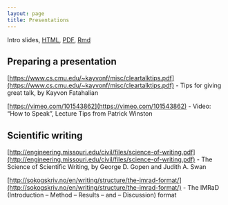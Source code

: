 ```yaml
---
layout: page
title: Presentations
---
```


Intro slides, [HTML](/BIOS567/assets/presentation_Intro/00_Intro.html), [PDF](/BIOS567/assets/presentation_Intro/00_Intro.pdf), [Rmd](/BIOS567/assets/presentation_Intro/00_Intro.Rmd)

## Preparing a presentation

[https://www.cs.cmu.edu/~kayvonf/misc/cleartalktips.pdf](https://www.cs.cmu.edu/~kayvonf/misc/cleartalktips.pdf) - Tips for giving great talk, by Kayvon Fatahalian

[https://vimeo.com/101543862](https://vimeo.com/101543862) - Video: “How to Speak”, Lecture Tips from Patrick Winston

## Scientific writing

[http://engineering.missouri.edu/civil/files/science-of-writing.pdf](http://engineering.missouri.edu/civil/files/science-of-writing.pdf) - The Science of Scientific Writing, by George D. Gopen and Judith A. Swan 

[http://sokogskriv.no/en/writing/structure/the-imrad-format/](http://sokogskriv.no/en/writing/structure/the-imrad-format/) - The IMRaD (Introduction – Method – Results – and – Discussion) format